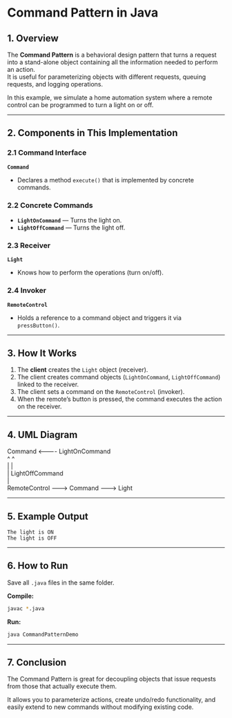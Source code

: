 # Command Pattern in Java

## 1. Overview
The **Command Pattern** is a behavioral design pattern that turns a request into a stand-alone object containing all the information needed to perform an action.  
It is useful for parameterizing objects with different requests, queuing requests, and logging operations.

In this example, we simulate a home automation system where a remote control can be programmed to turn a light on or off.

---

## 2. Components in This Implementation

### 2.1 Command Interface
**`Command`**
- Declares a method `execute()` that is implemented by concrete commands.

### 2.2 Concrete Commands
- **`LightOnCommand`** — Turns the light on.
- **`LightOffCommand`** — Turns the light off.

### 2.3 Receiver
**`Light`**
- Knows how to perform the operations (turn on/off).

### 2.4 Invoker
**`RemoteControl`**
- Holds a reference to a command object and triggers it via `pressButton()`.

---

## 3. How It Works
1. The **client** creates the `Light` object (receiver).
2. The client creates command objects (`LightOnCommand`, `LightOffCommand`) linked to the receiver.
3. The client sets a command on the `RemoteControl` (invoker).
4. When the remote’s button is pressed, the command executes the action on the receiver.

---

## 4. UML Diagram
Command <---- LightOnCommand  
   ^             ^  
   |             |  
   |         LightOffCommand  
   |  
RemoteControl ---> Command ---> Light

---

## 5. Example Output
```text
The light is ON
The light is OFF
```

---

## 6. How to Run

Save all `.java` files in the same folder.

**Compile:**
```bash
javac *.java
```

**Run:**
```bash
java CommandPatternDemo
```

---

## 7. Conclusion
The Command Pattern is great for decoupling objects that issue requests from those that actually execute them.

It allows you to parameterize actions, create undo/redo functionality, and easily extend to new commands without modifying existing code.
